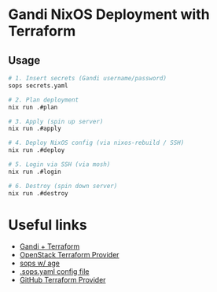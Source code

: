 # Gandi NixOS Deployment with Terraform



## Usage
``` sh
# 1. Insert secrets (Gandi username/password)
sops secrets.yaml

# 2. Plan deployment
nix run .#plan

# 3. Apply (spin up server)
nix run .#apply

# 4. Deploy NixOS config (via nixos-rebuild / SSH)
nix run .#deploy

# 5. Login via SSH (via mosh)
nix run .#login

# 6. Destroy (spin down server)
nix run .#destroy
```

# Useful links

- [Gandi + Terraform](https://docs.gandi.net/en/cloud/vps/api/index.html)
- [OpenStack Terraform Provider](https://registry.terraform.io/providers/terraform-provider-openstack/openstack/latest/docs)
- [sops w/ age](https://github.com/mozilla/sops#encrypting-using-age)
- [.sops.yaml config file](https://github.com/mozilla/sops#using-sops-yaml-conf-to-select-kms-pgp-for-new-files)
- [GitHub Terraform Provider](https://registry.terraform.io/providers/integrations/github/latest/docs)
